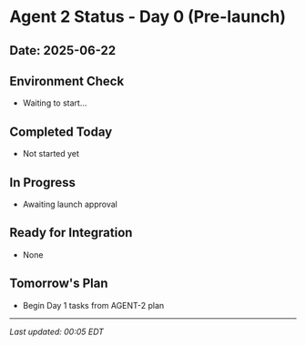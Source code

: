 # Agent 2 Status - Day 0 (Pre-launch)

## Date: 2025-06-22

## Environment Check
- Waiting to start...

## Completed Today
- Not started yet

## In Progress
- Awaiting launch approval

## Ready for Integration
- None

## Tomorrow's Plan
- Begin Day 1 tasks from AGENT-2 plan

---
*Last updated: 00:05 EDT*
